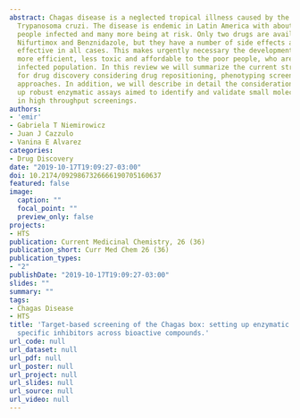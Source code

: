 ```yaml
---
abstract: Chagas disease is a neglected tropical illness caused by the protozoan parasite
  Trypanosoma cruzi. The disease is endemic in Latin America with about 6 million
  people infected and many more being at risk. Only two drugs are available for treatment,
  Nifurtimox and Benznidazole, but they have a number of side effects and are not
  effective in all cases. This makes urgently necessary the development of new drugs,
  more efficient, less toxic and affordable to the poor people, who are most of the
  infected population. In this review we will summarize the current strategies used
  for drug discovery considering drug repositioning, phenotyping screenings and target-based
  approaches. In addition, we will describe in detail the considerations for setting
  up robust enzymatic assays aimed to identify and validate small molecule inhibitors
  in high throughput screenings.
authors:
- 'emir'
- Gabriela T Niemirowicz
- Juan J Cazzulo
- Vanina E Alvarez
categories:
- Drug Discovery
date: "2019-10-17T19:09:27-03:00"
doi: 10.2174/0929867326666190705160637
featured: false
image:
  caption: ""
  focal_point: ""
  preview_only: false
projects:
- HTS
publication: Current Medicinal Chemistry, 26 (36)
publication_short: Curr Med Chem 26 (36)
publication_types:
- "2"
publishDate: "2019-10-17T19:09:27-03:00"
slides: ""
summary: ""
tags:
- Chagas Disease
- HTS
title: 'Target-based screening of the Chagas box: setting up enzymatic assays to discover
  specific inhibitors across bioactive compounds.'
url_code: null
url_dataset: null
url_pdf: null
url_poster: null
url_project: null
url_slides: null
url_source: null
url_video: null
---
```

